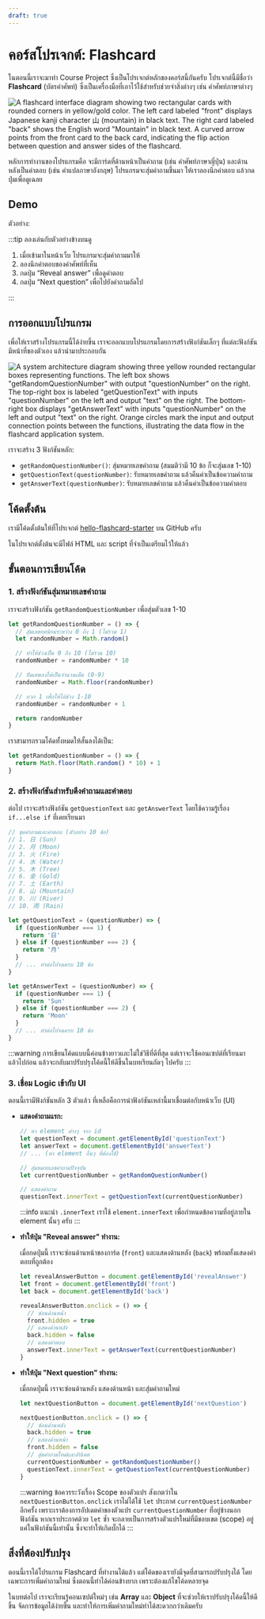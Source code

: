 ```yaml
---
draft: true
---
```


# คอร์สโปรเจกต์: Flashcard

ในตอนนี้เราจะมาทำ Course Project ซึ่งเป็นโปรเจกต์หลักของคอร์สนี้กันครับ โปรเจกต์นี้มีชื่อว่า **Flashcard** (บัตรคำศัพท์) ซึ่งเป็นเครื่องมือที่เอาไว้ใช้สำหรับช่วยจำสิ่งต่างๆ เช่น คำศัพท์ภาษาต่างๆ

![A flashcard interface diagram showing two rectangular cards with rounded corners in yellow/gold color. The left card labeled "front" displays Japanese kanji character 山 (mountain) in black text. The right card labeled "back" shows the English word "Mountain" in black text. A curved arrow points from the front card to the back card, indicating the flip action between question and answer sides of the flashcard.](https://im.dt.in.th/ipfs/bafybeibmeyy35zvnq7kxmd66sv3jxyyjbvuuytqyulpijplhncrgwsg6ha/image.webp)

หลักการทำงานของโปรแกรมคือ จะมีการ์ดที่ด้านหน้าเป็นคำถาม (เช่น คำศัพท์ภาษาญี่ปุ่น) และด้านหลังเป็นคำตอบ (เช่น คำแปลภาษาอังกฤษ) โปรแกรมจะสุ่มคำถามขึ้นมา ให้เราลองนึกคำตอบ แล้วกดปุ่มเพื่อดูเฉลย

## Demo

ตัวอย่าง:

<HtmlOutput src="/js/mini-projects/flashcard.html" :height="256" />

:::tip ลองเล่นกับตัวอย่างข้างบนดู

1.  เมื่อเข้ามาในหน้าเว็บ โปรแกรมจะสุ่มคำถามมาให้
2.  ลองนึกคำตอบของคำศัพท์ที่เห็น
3.  กดปุ่ม “Reveal answer” เพื่อดูคำตอบ
4.  กดปุ่ม “Next question” เพื่อไปยังคำถามถัดไป

:::

## การออกแบบโปรแกรม

เพื่อให้เราสร้างโปรแกรมนี้ได้ง่ายขึ้น เราจะออกแบบโปรแกรมโดยการสร้างฟังก์ชันเล็กๆ ที่แต่ละฟังก์ชันมีหน้าที่ของตัวเอง แล้วนำมาประกอบกัน

![A system architecture diagram showing three yellow rounded rectangular boxes representing functions. The left box shows "getRandomQuestionNumber" with output "questionNumber" on the right. The top-right box is labeled "getQuestionText" with inputs "questionNumber" on the left and output "text" on the right. The bottom-right box displays "getAnswerText" with inputs "questionNumber" on the left and output "text" on the right. Orange circles mark the input and output connection points between the functions, illustrating the data flow in the flashcard application system.](https://im.dt.in.th/ipfs/bafybeidldn5faur6rj4vf6e3w34czykgvsa5qxkvewpciah46quj6fzcua/image.webp)

เราจะสร้าง 3 ฟังก์ชันหลัก:

- `getRandomQuestionNumber()`: สุ่มหมายเลขคำถาม (สมมติว่ามี 10 ข้อ ก็จะสุ่มเลข 1-10)
- `getQuestionText(questionNumber)`: รับหมายเลขคำถาม แล้วคืนค่าเป็นข้อความคำถาม
- `getAnswerText(questionNumber)`: รับหมายเลขคำถาม แล้วคืนค่าเป็นข้อความคำตอบ

## โค้ดตั้งต้น

เรามีโค้ดตั้งต้นให้ที่โปรเจกต์ [hello-flashcard-starter](https://github.com/wonderfulsoftware/hello-flashcard-starter/blob/master/index.html) บน GitHub ครับ

ในโปรเจกต์ตั้งต้นจะมีไฟล์ HTML และ script ที่จำเป็นเตรียมไว้ให้แล้ว

## ขั้นตอนการเขียนโค้ด

### 1. สร้างฟังก์ชันสุ่มหมายเลขคำถาม

เราจะสร้างฟังก์ชัน `getRandomQuestionNumber` เพื่อสุ่มตัวเลข 1-10

```js
let getRandomQuestionNumber = () => {
  // สุ่มเลขทศนิยมระหว่าง 0 ถึง 1 (ไม่รวม 1)
  let randomNumber = Math.random()

  // ทำให้ช่วงเป็น 0 ถึง 10 (ไม่รวม 10)
  randomNumber = randomNumber * 10

  // ปัดเศษลงให้เป็นจำนวนเต็ม (0-9)
  randomNumber = Math.floor(randomNumber)

  // บวก 1 เพื่อให้ได้ช่วง 1-10
  randomNumber = randomNumber + 1

  return randomNumber
}
```

เราสามารถรวมโค้ดทั้งหมดให้สั้นลงได้เป็น:

```js
let getRandomQuestionNumber = () => {
  return Math.floor(Math.random() * 10) + 1
}
```

### 2. สร้างฟังก์ชันสำหรับดึงคำถามและคำตอบ

ต่อไป เราจะสร้างฟังก์ชัน `getQuestionText` และ `getAnswerText` โดยใช้ความรู้เรื่อง `if...else if` ที่เคยเรียนมา

```js
// ชุดคำถามและคำตอบ (ตัวอย่าง 10 ข้อ)
// 1. 日 (Sun)
// 2. 月 (Moon)
// 3. 火 (Fire)
// 4. 水 (Water)
// 5. 木 (Tree)
// 6. 金 (Gold)
// 7. 土 (Earth)
// 8. 山 (Mountain)
// 9. 川 (River)
// 10. 雨 (Rain)

let getQuestionText = (questionNumber) => {
  if (questionNumber === 1) {
    return '日'
  } else if (questionNumber === 2) {
    return '月'
  }
  // ... ทำต่อไปจนครบ 10 ข้อ
}

let getAnswerText = (questionNumber) => {
  if (questionNumber === 1) {
    return 'Sun'
  } else if (questionNumber === 2) {
    return 'Moon'
  }
  // ... ทำต่อไปจนครบ 10 ข้อ
}
```

:::warning
การเขียนโค้ดแบบนี้ค่อนข้างยาวและไม่ใช่วิธีที่ดีที่สุด แต่เราจะใช้คอนเซปต์ที่เรียนมาแล้วไปก่อน แล้วจะกลับมาปรับปรุงโค้ดนี้ให้ดีขึ้นในบทเรียนถัดๆ ไปครับ
:::

### 3. เชื่อม Logic เข้ากับ UI

ตอนนี้เรามีฟังก์ชันหลัก 3 ตัวแล้ว ที่เหลือคือการนำฟังก์ชันเหล่านี้มาเชื่อมต่อกับหน้าเว็บ (UI)

- **แสดงคำถามแรก:**

  ```js
  // หา element ต่างๆ จาก id
  let questionText = document.getElementById('questionText')
  let answerText = document.getElementById('answerText')
  // ... (หา element อื่นๆ ที่ต้องใช้)

  // สุ่มหมายเลขคำถามปัจจุบัน
  let currentQuestionNumber = getRandomQuestionNumber()

  // แสดงคำถาม
  questionText.innerText = getQuestionText(currentQuestionNumber)
  ```

  :::info แนะนำ `.innerText`
  เราใช้ `element.innerText` เพื่อกำหนดข้อความที่อยู่ภายใน element นั้นๆ ครับ
  :::

- **ทำให้ปุ่ม "Reveal answer" ทำงาน:**

  เมื่อกดปุ่มนี้ เราจะซ่อนด้านหน้าของการ์ด (`front`) และแสดงด้านหลัง (`back`) พร้อมทั้งแสดงคำตอบที่ถูกต้อง

  ```js
  let revealAnswerButton = document.getElementById('revealAnswer')
  let front = document.getElementById('front')
  let back = document.getElementById('back')

  revealAnswerButton.onclick = () => {
    // ซ่อนด้านหน้า
    front.hidden = true
    // แสดงด้านหลัง
    back.hidden = false
    // แสดงคำตอบ
    answerText.innerText = getAnswerText(currentQuestionNumber)
  }
  ```

- **ทำให้ปุ่ม "Next question" ทำงาน:**

  เมื่อกดปุ่มนี้ เราจะซ่อนด้านหลัง แสดงด้านหน้า และสุ่มคำถามใหม่

  ```js
  let nextQuestionButton = document.getElementById('nextQuestion')

  nextQuestionButton.onclick = () => {
    // ซ่อนด้านหลัง
    back.hidden = true
    // แสดงด้านหน้า
    front.hidden = false
    // สุ่มคำถามใหม่และอัปเดต
    currentQuestionNumber = getRandomQuestionNumber()
    questionText.innerText = getQuestionText(currentQuestionNumber)
  }
  ```

  :::warning ข้อควรระวังเรื่อง Scope ของตัวแปร
  สังเกตว่าใน `nextQuestionButton.onclick` เราไม่ได้ใช้ `let` ประกาศ `currentQuestionNumber` อีกครั้ง เพราะเราต้องการอัปเดตค่าของตัวแปร `currentQuestionNumber` ที่อยู่ข้างนอกฟังก์ชัน หากเราประกาศด้วย `let` ซ้ำ จะกลายเป็นการสร้างตัวแปรใหม่ที่มีขอบเขต (scope) อยู่แค่ในฟังก์ชันนี้เท่านั้น ซึ่งจะทำให้เกิดบั๊กได้
  :::

## สิ่งที่ต้องปรับปรุง

ตอนนี้เราได้โปรแกรม Flashcard ที่ทำงานได้แล้ว แต่โค้ดของเรายังมีจุดที่สามารถปรับปรุงได้ โดยเฉพาะการเพิ่มคำถามใหม่ ซึ่งตอนนี้ทำได้ค่อนข้างยาก เพราะต้องแก้ไขโค้ดหลายจุด

ในบทต่อไป เราจะเรียนรู้คอนเซปต์ใหม่ๆ เช่น **Array** และ **Object** ที่จะช่วยให้เราปรับปรุงโค้ดนี้ให้ดีขึ้น จัดการข้อมูลได้ง่ายขึ้น และทำให้การเพิ่มคำถามใหม่ทำได้สะดวกกว่าเดิมครับ
